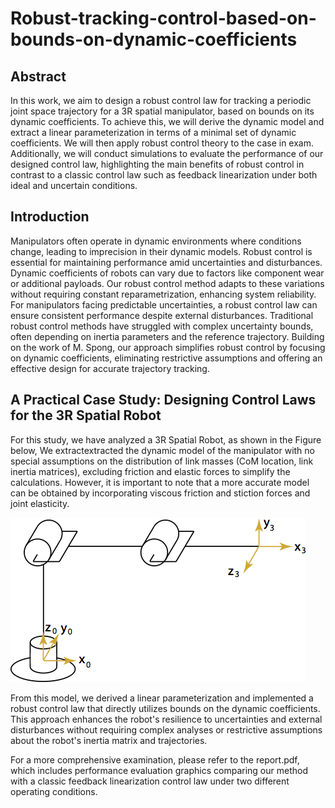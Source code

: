 # Robust-tracking-control-based-on-bounds-on-dynamic-coefficients

## Abstract
In this work, we aim to design a robust control law for tracking a periodic joint space trajectory for a
3R spatial manipulator, based on bounds on its dynamic coefficients. To achieve this, we will derive the
dynamic model and extract a linear parameterization in terms of a minimal set of dynamic coefficients.
We will then apply robust control theory to the case in exam. Additionally, we will conduct simulations to
evaluate the performance of our designed control law, highlighting the main benefits of robust control in
contrast to a classic control law such as feedback linearization under both ideal and uncertain conditions.


## Introduction 
Manipulators often operate in dynamic environments where conditions change, leading to imprecision in their dynamic models. Robust control is essential for maintaining performance amid uncertainties and disturbances. Dynamic coefficients of robots can vary due to factors like component wear or additional payloads. Our robust control method adapts to these variations without requiring constant reparametrization, enhancing system reliability.
For manipulators facing predictable uncertainties, a robust control law can ensure consistent performance despite external disturbances. Traditional robust control methods have struggled with complex uncertainty bounds, often depending on inertia parameters and the reference trajectory. Building on the work of M. Spong, our approach simplifies robust control by focusing on dynamic coefficients, eliminating restrictive assumptions and offering an effective design for accurate trajectory tracking.

## A Practical Case Study: Designing Control Laws for the 3R Spatial Robot
For this study, we have analyzed a 3R Spatial Robot, as shown in the Figure below, We extractextracted the dynamic model of the manipulator with no special assumptions on the
distribution of link masses (CoM location, link inertia matrices), excluding friction and elastic forces to
simplify the calculations. However, it is important to note that a more accurate model can be obtained by
incorporating viscous friction and stiction forces and joint elasticity.

![Dynamic Manipulator](https://github.com/Emilianogith/Robust-tracking-control-based-on-bounds-on-dynamic-coefficients/blob/main/images/3R.png?raw=true)

From this model, we derived a linear parameterization and implemented a robust control law that directly utilizes bounds on the dynamic coefficients. This approach enhances the robot's resilience to uncertainties and external disturbances without requiring complex analyses or restrictive assumptions about the robot's inertia matrix and trajectories.

For a more comprehensive examination, please refer to the report.pdf, which includes performance evaluation graphics comparing our method with a classic feedback linearization control law under two different operating conditions.